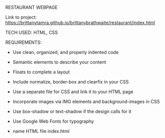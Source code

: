 RESTAURANT WEBPAGE

Link to project: https://brittanytamra.github.io/brittanybrathwaite/restaurant/index.html


TECH USED:
HTML, CSS

REQUIREMENTS:

- Use clean, organized, and properly indented code

- Semantic elements to describe your content
        
-  Floats to complete a layout 
        
- Include normalize, border-box and clearfix in your CSS 
        
- Use a separate file for CSS and link it to your HTML page 
        
- Incorporate images via IMG elements and background-images in CSS 
        
- Use box-shadow or text-shadow if the design calls for it 
        
- Use Google Web Fonts for typography
        
- name HTML file index.html
